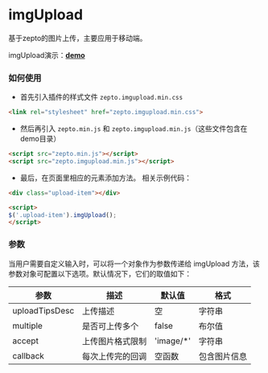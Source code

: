 # imgUpload

基于zepto的图片上传，主要应用于移动端。

imgUpload演示：**[demo](http://joy-yi0905.github.io/imgUpload/demo/demo.html)**

### 如何使用

- 首先引入插件的样式文件 `zepto.imgupload.min.css`

```html
<link rel="stylesheet" href="zepto.imgupload.min.css">
```

- 然后再引入 `zepto.min.js` 和 `zepto.imgupload.min.js`（这些文件包含在demo目录）

```html
<script src="zepto.min.js"></script>
<script src="zepto.imgupload.min.js"></script>
```

- 最后，在页面里相应的元素添加方法。 相关示例代码：

```html
<div class="upload-item"></div>

<script>
$('.upload-item').imgUpload();
</script>
```

### 参数

当用户需要自定义输入时，可以将一个对象作为参数传递给 imgUpload 方法，该参数对象可配置以下选项。默认情况下，它们的取值如下：

| **参数** | **描述** | **默认值** | **格式** |
|----------|----------|------------|----------|
| uploadTipsDesc | 上传描述 | 空 | 字符串 |
| multiple | 是否可上传多个 | false | 布尔值  |
| accept | 上传图片格式限制 | 'image/*' | 字符串 |
| callback | 每次上传完的回调 | 空函数 | 包含图片信息 |

